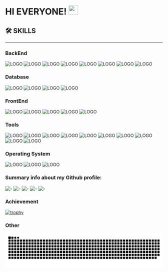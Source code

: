 # HI EVERYONE!  <img src="https://camo.githubusercontent.com/e8e7b06ecf583bc040eb60e44eb5b8e0ecc5421320a92929ce21522dbc34c891/68747470733a2f2f6d656469612e67697068792e636f6d2f6d656469612f6876524a434c467a6361737252346961377a2f67697068792e676966" width="30" height="30"/>


[//]: # (<img align="right" alt="sumit" width="34px" src="https://camo.githubusercontent.com/86a86a4b6d81d2cd2b6bab9063632eb8dffdf92b5bc25d8f9c2a29e850e861e9/68747470733a2f2f696d672e69636f6e73382e636f6d2f627562626c65732f35302f3030303030302f6c696b652e706e67" data-canonical-src="https://img.icons8.com/bubbles/50/000000/like.png" style="max-width: 100%;">)
## 🛠️ SKILLS
___

### BackEnd
<img src="https://img.shields.io/badge/PYTHON-333333?style=for-the-badge&logo=PYTHON&logoColor=3776AB" alt="LOGO"/>
<img src="https://img.shields.io/badge/DJANGO-333333?style=for-the-badge&logo=DJANGO&logoColor=092E20" alt="LOGO"/>
<img src="https://img.shields.io/badge/DJANGO_REST_FRAMEWORK-333333?style=for-the-badge&logo=PYTHON&logoColor=FFFFFF" alt="LOGO"/>
<img src="https://img.shields.io/badge/DJANGO_CHANNELS-333333?style=for-the-badge&logo=PYTHON&logoColor=FFFFFF" alt="LOGO"/>
<img src="https://img.shields.io/badge/FAST API-333333?style=for-the-badge&logo=FASTAPI&logoColor=009688" alt="LOGO"/>
<img src="https://img.shields.io/badge/FLASK-333333?style=for-the-badge&logo=FLASK&logoColor=FFFFFF" alt="LOGO"/>
<img src="https://img.shields.io/badge/GO-333333?style=for-the-badge&logo=GO&logoColor=00ADD8" alt="LOGO"/>
<img src="https://img.shields.io/badge/JAVA-333333?style=for-the-badge&logo=&logoColor=00ADD8" alt="LOGO"/>

### Database
<img src="https://img.shields.io/badge/POSTGRESQL-333333?style=for-the-badge&logo=PostgreSQL&logoColor=4169E1" alt="LOGO"/>
<img src="https://img.shields.io/badge/MySQL-333333?style=for-the-badge&logo=MYSQL&logoColor=4479A1" alt="LOGO"/>
<img src="https://img.shields.io/badge/REDIS-333333?style=for-the-badge&logo=REDIS&logoColor=DC382D" alt="LOGO"/>
<img src="https://img.shields.io/badge/MONGODB-333333?style=for-the-badge&logo=MONGODB&logoColor=47A248" alt="LOGO"/>

### FrontEnd
<img src="https://img.shields.io/badge/HTML5-333333?style=for-the-badge&logo=HTML5&logoColor=#E34F26" alt="LOGO"/>
<img src="https://img.shields.io/badge/CSS-333333?style=for-the-badge&logo=CSS3&logoColor=1572B6" alt="LOGO"/>
<img src="https://img.shields.io/badge/BOOTSTRAP-333333?style=for-the-badge&logo=BOOTSTRAP&logoColor=#7952B3" alt="LOGO"/>
<img src="https://img.shields.io/badge/JAVASCRIPT-333333?style=for-the-badge&logo=JAVASCRIPT&logoColor=#F7DF1E" alt="LOGO"/>
<img src="https://img.shields.io/badge/REACT-333333?style=for-the-badge&logo=REACT&logoColor=#61DAFB" alt="LOGO"/>

### Tools
<img src="https://img.shields.io/badge/PYCHARM-333333?style=for-the-badge&logo=PYCHARM&logoColor=#000000" alt="LOGO"/>
<img src="https://img.shields.io/badge/GoLand-333333?style=for-the-badge&logo=GoLand&logoColor=#000000" alt="LOGO"/>
<img src="https://img.shields.io/badge/IntelliJ IDEA-333333?style=for-the-badge&logo=IntelliJ IDEA&logoColor=#000000" alt="LOGO"/>
<img src="https://img.shields.io/badge/WebStorm-333333?style=for-the-badge&logo=WebStorm&logoColor=#000000" alt="LOGO"/>
<img src="https://img.shields.io/badge/GIT-333333?style=for-the-badge&logo=GIT&logoColor=#F05032" alt="LOGO"/>    
<img src="https://img.shields.io/badge/GitHub-333333?style=for-the-badge&logo=GitHub&logoColor=#F05032" alt="LOGO"/>    
<img src="https://img.shields.io/badge/GitLab-333333?style=for-the-badge&logo=GitLab&logoColor=#FC6D26" alt="LOGO"/>    
<img src="https://img.shields.io/badge/Docker-333333?style=for-the-badge&logo=Docker&logoColor=2496ED" alt="LOGO"/>
<img src="https://img.shields.io/badge/postman-333333?style=for-the-badge&logo=Postman&logoColor=FF6C37" alt="LOGO"/>
<img src="https://img.shields.io/badge/NGINX-333333?style=for-the-badge&logo=NGINX&logoColor=009639" alt="LOGO"/>

### Operating System
<img src="https://img.shields.io/badge/Windows-333333?style=for-the-badge&logo=Windows&logoColor=0078D6" alt="LOGO"/>
<img src="https://img.shields.io/badge/macOS-333333?style=for-the-badge&logo=macOS&logoColor=#000000" alt="LOGO"/>
<img src="https://img.shields.io/badge/Linux-333333?style=for-the-badge&logo=Linux&logoColor=#FCC624" alt="LOGO"/>

### Summary info about my Github profile:
![-](https://github-profile-summary-cards.vercel.app/api/cards/profile-details?username=basterrus&theme=nord_dark)
![-](https://github-profile-summary-cards.vercel.app/api/cards/most-commit-language?username=basterrus&theme=nord_dark)
![-](https://github-profile-summary-cards.vercel.app/api/cards/repos-per-language?username=basterrus&theme=nord_dark)
![-](https://github-profile-summary-cards.vercel.app/api/cards/stats?username=basterrus&theme=nord_dark)
![-](https://github-profile-summary-cards.vercel.app/api/cards/productive-time?username=basterrus&theme=nord_dark)

### Achievement
[![trophy](https://github-profile-trophy.vercel.app/?username=ryo-ma&row=1&column=6)](https://github.com/ryo-ma/github-profile-trophy)

### Other
![img](background/github-user-contribution.svg)

